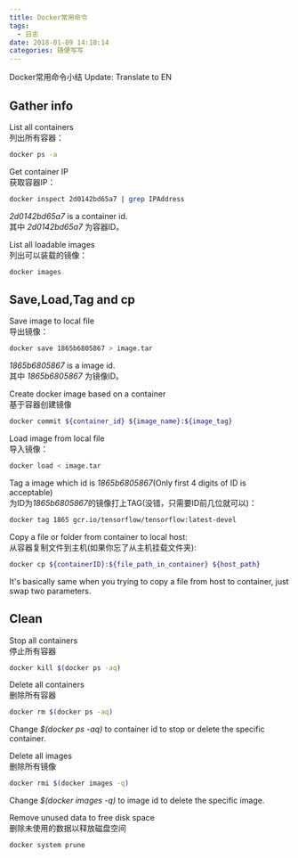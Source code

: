 ```yaml
---
title: Docker常用命令
tags:
  - 日志
date: 2018-01-09 14:10:14
categories: 随便写写
---
```

Docker常用命令小结
Update: Translate to EN
<!--more-->

## Gather info

List all containers <br> 列出所有容器：
```bash
docker ps -a
```

Get container IP <br> 获取容器IP：
```bash
docker inspect 2d0142bd65a7 | grep IPAddress
```
*2d0142bd65a7* is a container id. <br> 其中 *2d0142bd65a7* 为容器ID。 

List all loadable images <br> 列出可以装载的镜像：
```bash
docker images
```

## Save,Load,Tag and cp

Save image to local file <br> 导出镜像：
```bash
docker save 1865b6805867 > image.tar
```
*1865b6805867* is a image id. <br> 其中 *1865b6805867* 为镜像ID。 

Create docker image based on a container <br> 基于容器创建镜像
```bash
docker commit ${container_id} ${image_name}:${image_tag}
```

Load image from local file <br> 导入镜像：
```bash
docker load < image.tar
```

Tag a image which id is *1865b6805867*(Only first 4 digits of ID is acceptable) <br>
为ID为*1865b6805867*的镜像打上TAG(没错，只需要ID前几位就可以)：
```bash
docker tag 1865 gcr.io/tensorflow/tensorflow:latest-devel
```

Copy a file or folder from container to local host:<br>
从容器复制文件到主机(如果你忘了从主机挂载文件夹):
```bash
docker cp ${containerID}:${file_path_in_container} ${host_path}
```
It's basically same when you trying to copy a file from host to container, just swap two parameters.

## Clean

Stop all containers <br> 停止所有容器 
```bash
docker kill $(docker ps -aq)
```

Delete all containers <br> 删除所有容器
```bash
docker rm $(docker ps -aq)
```
Change *$(docker ps -aq)* to container id to stop or delete the specific container.

Delete all images <br> 删除所有镜像
```bash
docker rmi $(docker images -q)
```
Change *$(docker images -q)* to image id to delete the specific image.

Remove unused data to free disk space <br> 删除未使用的数据以释放磁盘空间
```bash
docker system prune
```
